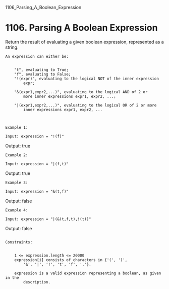 1106_Parsing_A_Boolean_Expression
# 1106. Parsing A Boolean Expression

Return the result of evaluating a given boolean expression, represented as a
        string.

    An expression can either be:

    
        "t", evaluating to True;
        "f", evaluating to False;
        "!(expr)", evaluating to the logical NOT of the inner expression
            expr;
        
        "&(expr1,expr2,...)", evaluating to the logical AND of 2 or
            more inner expressions expr1, expr2, ...;
        
        "|(expr1,expr2,...)", evaluating to the logical OR of 2 or more
            inner expressions expr1, expr2, ...
    

     
    Example 1:

    Input: expression = "!(f)"
Output: true

    Example 2:

    Input: expression = "|(f,t)"
Output: true

    Example 3:

    Input: expression = "&(t,f)"
Output: false

    Example 4:

    Input: expression = "|(&(t,f,t),!(t))"
Output: false

     
    Constraints:

    
        1 <= expression.length <= 20000
        expression[i] consists of characters in {'(', ')',
            '&', '|', '!', 't', 'f', ','}.
        
        expression is a valid expression representing a boolean, as given in the
            description.